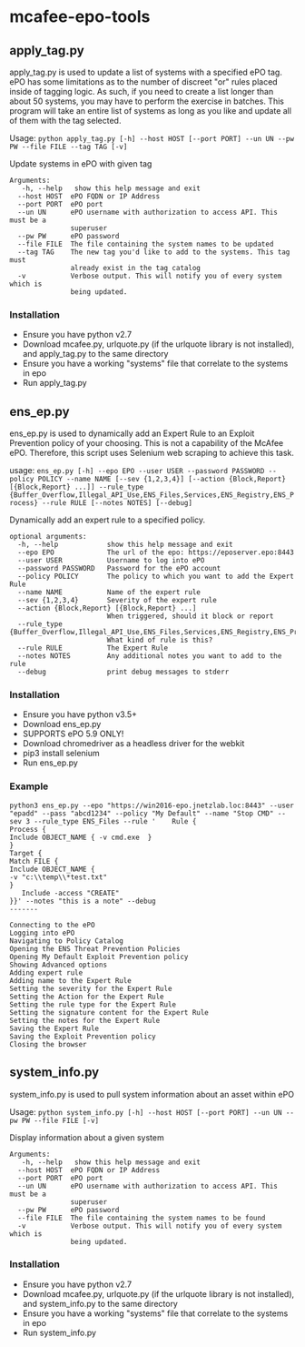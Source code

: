 # mcafee-epo-tools

## apply_tag.py
apply_tag.py is used to update a list of systems with a specified ePO tag. ePO has some limitations as
to the number of discreet "or" rules placed inside of tagging logic. As such, if you need to create a list longer
than about 50 systems, you may have to perform the exercise in batches. This program will take an entire list of
systems as long as you like and update all of them with the tag selected.

Usage: `python apply_tag.py [-h] --host HOST [--port PORT] --un UN --pw PW --file FILE
                    --tag TAG [-v]`

Update systems in ePO with given tag
```
Arguments:
   -h, --help   show this help message and exit
  --host HOST  ePO FQDN or IP Address
  --port PORT  ePO port
  --un UN      ePO username with authorization to access API. This must be a
               superuser
  --pw PW      ePO password
  --file FILE  The file containing the system names to be updated
  --tag TAG    The new tag you'd like to add to the systems. This tag must
               already exist in the tag catalog
  -v           Verbose output. This will notify you of every system which is
               being updated.
```               
### Installation
- Ensure you have python v2.7
- Download mcafee.py, urlquote.py (if the urlquote library is not installed), and apply_tag.py to the same directory
- Ensure you have a working "systems" file that correlate to the systems in epo
- Run apply_tag.py

## ens_ep.py
ens_ep.py is used to dynamically add an Expert Rule to an Exploit Prevention policy of your choosing. This is not a 
capability of the McAfee ePO. Therefore, this script uses Selenium web scraping to achieve this task.

usage: `ens_ep.py [-h] --epo EPO --user USER --password PASSWORD --policy
                 POLICY --name NAME [--sev {1,2,3,4}]
                 [--action {Block,Report} [{Block,Report} ...]] --rule_type
                 {Buffer_Overflow,Illegal_API_Use,ENS_Files,Services,ENS_Registry,ENS_Process}
                 --rule RULE [--notes NOTES] [--debug]`

Dynamically add an expert rule to a specified policy.
```
optional arguments:
  -h, --help            show this help message and exit
  --epo EPO             The url of the epo: https://eposerver.epo:8443
  --user USER           Username to log into ePO
  --password PASSWORD   Password for the ePO account
  --policy POLICY       The policy to which you want to add the Expert Rule
  --name NAME           Name of the expert rule
  --sev {1,2,3,4}       Severity of the expert rule
  --action {Block,Report} [{Block,Report} ...]
                        When triggered, should it block or report
  --rule_type {Buffer_Overflow,Illegal_API_Use,ENS_Files,Services,ENS_Registry,ENS_Process}
                        What kind of rule is this?
  --rule RULE           The Expert Rule
  --notes NOTES         Any additional notes you want to add to the rule
  --debug               print debug messages to stderr
```
### Installation
- Ensure you have python v3.5+
- Download ens_ep.py
- SUPPORTS ePO 5.9 ONLY!
- Download chromedriver as a headless driver for the webkit
- pip3 install selenium
- Run ens_ep.py

### Example
```
python3 ens_ep.py --epo "https://win2016-epo.jnetzlab.loc:8443" --user "epadd" --pass "abcd1234" --policy "My Default" --name "Stop CMD" --sev 3 --rule_type ENS_Files --rule '    Rule {
Process {
Include OBJECT_NAME { -v cmd.exe  }
}
Target {
Match FILE {
Include OBJECT_NAME {
-v "c:\\temp\\*test.txt"
}
   Include -access "CREATE"
}}' --notes "this is a note" --debug
-------

Connecting to the ePO
Logging into ePO
Navigating to Policy Catalog
Opening the ENS Threat Prevention Policies
Opening My Default Exploit Prevention policy
Showing Advanced options
Adding expert rule
Adding name to the Expert Rule
Setting the severity for the Expert Rule
Setting the Action for the Expert Rule
Setting the rule type for the Expert Rule
Setting the signature content for the Expert Rule
Setting the notes for the Expert Rule
Saving the Expert Rule
Saving the Exploit Prevention policy
Closing the browser
```

## system_info.py
system_info.py is used to pull system information about an asset within ePO

Usage: `python system_info.py [-h] --host HOST [--port PORT] --un UN --pw PW --file FILE
                    [-v]`

Display information about a given system
```
Arguments:
   -h, --help   show this help message and exit
  --host HOST  ePO FQDN or IP Address
  --port PORT  ePO port
  --un UN      ePO username with authorization to access API. This must be a
               superuser
  --pw PW      ePO password
  --file FILE  The file containing the system names to be found
  -v           Verbose output. This will notify you of every system which is
               being updated.
```      
### Installation
- Ensure you have python v2.7
- Download mcafee.py, urlquote.py (if the urlquote library is not installed), and system_info.py to the same directory
- Ensure you have a working "systems" file that correlate to the systems in epo
- Run system_info.py